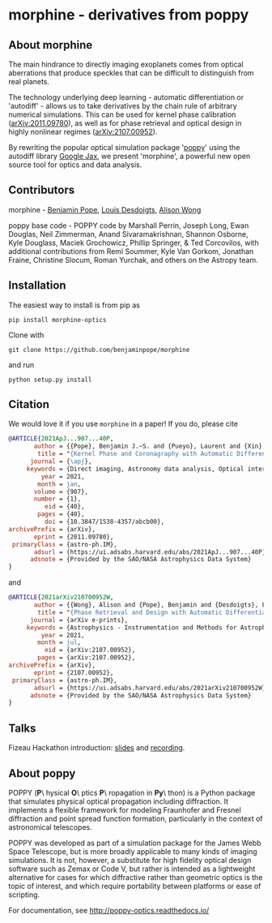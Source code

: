 # morphine - derivatives from poppy

## About morphine

The main hindrance to directly imaging exoplanets comes from optical aberrations that produce speckles that can be difficult to distinguish from real planets. 

The technology underlying deep learning - automatic differentiation or 'autodiff' - allows us to take derivatives by the chain rule of arbitrary numerical simulations. This can be used for kernel phase calibration ([arXiv:2011.09780](https://arxiv.org/abs/2011.09780)), as well as for phase retrieval and optical design in highly nonlinear regimes ([arXiv:2107.00952](https://arxiv.org/abs/2107.00952)). 

By rewriting the popular optical simulation package '[poppy](https://github.com/mperrin/poppy)' using the autodiff library [Google Jax](https://github.com/google/jax), we present 'morphine', a powerful new open source tool for optics and data analysis.

## Contributors

morphine - [Benjamin Pope](https://github.com/benjaminpope), [Louis Desdoigts](https://github.com/LouisDesdoigts), [Alison Wong](https://github.com/alipwong)

poppy base code - POPPY code by Marshall Perrin, Joseph Long, Ewan Douglas, Neil Zimmerman, Anand Sivaramakrishnan, Shannon Osborne, Kyle Douglass, Maciek Grochowicz, Phillip Springer, & Ted Corcovilos, with additional contributions from Remi Soummer, Kyle Van Gorkom, Jonathan Fraine, Christine Slocum, Roman Yurchak, and others on the Astropy team.

## Installation

The easiest way to install is from pip as 

`pip install morphine-optics`

Clone with 

`git clone https://github.com/benjaminpope/morphine`

and run

`python setup.py install`

## Citation

We would love it if you use `morphine` in a paper! If you do, please cite

```BibTeX
@ARTICLE{2021ApJ...907...40P,
       author = {{Pope}, Benjamin J.~S. and {Pueyo}, Laurent and {Xin}, Yinzi and {Tuthill}, Peter G.},
        title = "{Kernel Phase and Coronagraphy with Automatic Differentiation}",
      journal = {\apj},
     keywords = {Direct imaging, Astronomy data analysis, Optical interferometry, Coronagraphic imaging, Astronomical simulations, 387, 1858, 1168, 313, 1857, Astrophysics - Instrumentation and Methods for Astrophysics},
         year = 2021,
        month = jan,
       volume = {907},
       number = {1},
          eid = {40},
        pages = {40},
          doi = {10.3847/1538-4357/abcb00},
archivePrefix = {arXiv},
       eprint = {2011.09780},
 primaryClass = {astro-ph.IM},
       adsurl = {https://ui.adsabs.harvard.edu/abs/2021ApJ...907...40P},
      adsnote = {Provided by the SAO/NASA Astrophysics Data System}
}

```

and 

```BibTeX
@ARTICLE{2021arXiv210700952W,
       author = {{Wong}, Alison and {Pope}, Benjamin and {Desdoigts}, Louis and {Tuthill}, Peter and {Norris}, Barnaby and {Betters}, Chris},
        title = "{Phase Retrieval and Design with Automatic Differentiation}",
      journal = {arXiv e-prints},
     keywords = {Astrophysics - Instrumentation and Methods for Astrophysics},
         year = 2021,
        month = jul,
          eid = {arXiv:2107.00952},
        pages = {arXiv:2107.00952},
archivePrefix = {arXiv},
       eprint = {2107.00952},
 primaryClass = {astro-ph.IM},
       adsurl = {https://ui.adsabs.harvard.edu/abs/2021arXiv210700952W},
      adsnote = {Provided by the SAO/NASA Astrophysics Data System}
}
```

## Talks

Fizeau Hackathon introduction: [slides](https://benjaminpope.github.io/talks/fizeau/fizeau.html) and [recording](https://sites.google.com/uci.edu/virtualmaskinghackathon/recordings?authuser=0).

## About poppy

POPPY (**P**\ hysical **O**\ ptics **P**\ ropagation in **Py**\ thon) is a Python package that simulates physical optical propagation including diffraction. It implements a flexible framework for modeling Fraunhofer and Fresnel diffraction and point spread function formation, particularly in the context of astronomical telescopes.

POPPY was developed as part of a simulation package for the James Webb Space Telescope, but is more broadly applicable to many kinds of imaging simulations. It is not, however, a substitute for high fidelity optical design software such as Zemax or Code V, but rather is intended as a lightweight alternative for cases for which diffractive rather than geometric optics is the topic of interest, and which require portability between platforms or ease of scripting.

For documentation, see http://poppy-optics.readthedocs.io/

